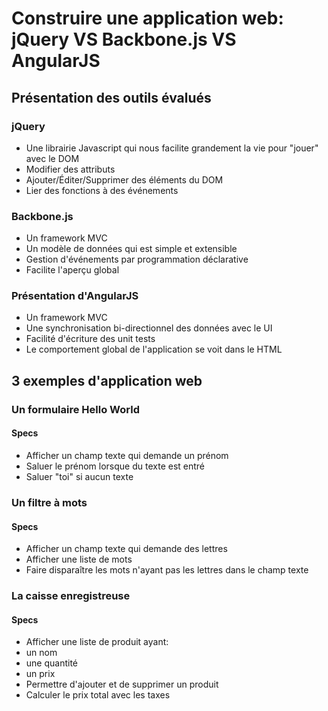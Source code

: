 Construire une application web: jQuery VS Backbone.js VS AngularJS
========================================================================

Présentation des outils évalués
-------------------------------

### jQuery 

* Une librairie Javascript qui nous facilite grandement la vie pour "jouer" avec le DOM
 * Modifier des attributs
 * Ajouter/Éditer/Supprimer des éléments du DOM
 * Lier des fonctions à des événements

### Backbone.js

* Un framework MVC
* Un modèle de données qui est simple et extensible
* Gestion d'événements par programmation déclarative
 * Facilite l'aperçu global

### Présentation d'AngularJS

* Un framework MVC
* Une synchronisation bi-directionnel des données avec le UI
* Facilité d'écriture des unit tests
* Le comportement global de l'application se voit dans le HTML

3 exemples d'application web
----------------------------

### Un formulaire Hello World

#### Specs

* Afficher un champ texte qui demande un prénom
* Saluer le prénom lorsque du texte est entré
* Saluer "toi" si aucun texte

### Un filtre à mots

#### Specs

* Afficher un champ texte qui demande des lettres
* Afficher une liste de mots
* Faire disparaître les mots n'ayant pas les lettres dans le champ texte

### La caisse enregistreuse

#### Specs

* Afficher une liste de produit ayant:
 * un nom
 * une quantité
 * un prix
* Permettre d'ajouter et de supprimer un produit
* Calculer le prix total avec les taxes

